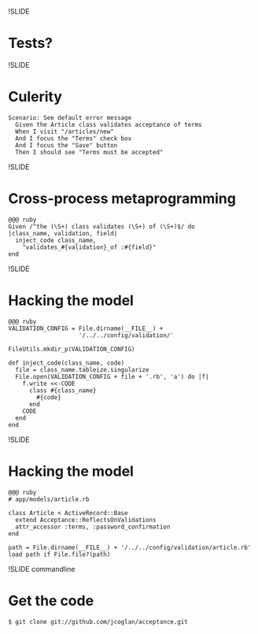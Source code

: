 !SLIDE
# Tests?


!SLIDE
# Culerity

    Scenario: See default error message
      Given the Article class validates acceptance of terms
      When I visit "/articles/new"
      And I focus the "Terms" check box
      And I focus the "Save" button
      Then I should see "Terms must be accepted"


!SLIDE
# Cross-process metaprogramming

    @@@ ruby
    Given /^the (\S+) class validates (\S+) of (\S+)$/ do
    |class_name, validation, field|
      inject_code class_name,
        "validates_#{validation}_of :#{field}"
    end


!SLIDE
# Hacking the model

    @@@ ruby
    VALIDATION_CONFIG = File.dirname(__FILE__) +
                        '/../../config/validation/'
                        
    FileUtils.mkdir_p(VALIDATION_CONFIG)
     
    def inject_code(class_name, code)
      file = class_name.tableize.singularize
      File.open(VALIDATION_CONFIG + file + '.rb', 'a') do |f|
        f.write <<-CODE
          class #{class_name}
            #{code}
          end
        CODE
      end
    end


!SLIDE
# Hacking the model

    @@@ ruby
    # app/models/article.rb
    
    class Article < ActiveRecord::Base
      extend Acceptance::ReflectsOnValidations
      attr_accessor :terms, :password_confirmation
    end
    
    path = File.dirname(__FILE__) + '/../../config/validation/article.rb'
    load path if File.file?(path)


!SLIDE commandline
# Get the code

    $ git clone git://github.com/jcoglan/acceptance.git

